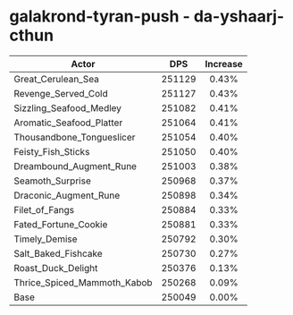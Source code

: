 # galakrond-tyran-push - da-yshaarj-cthun
| Actor | DPS | Increase |
|---|:---:|:---:|
|Great_Cerulean_Sea|251129|0.43%|
|Revenge_Served_Cold|251127|0.43%|
|Sizzling_Seafood_Medley|251082|0.41%|
|Aromatic_Seafood_Platter|251064|0.41%|
|Thousandbone_Tongueslicer|251054|0.40%|
|Feisty_Fish_Sticks|251050|0.40%|
|Dreambound_Augment_Rune|251003|0.38%|
|Seamoth_Surprise|250968|0.37%|
|Draconic_Augment_Rune|250898|0.34%|
|Filet_of_Fangs|250884|0.33%|
|Fated_Fortune_Cookie|250881|0.33%|
|Timely_Demise|250792|0.30%|
|Salt_Baked_Fishcake|250730|0.27%|
|Roast_Duck_Delight|250376|0.13%|
|Thrice_Spiced_Mammoth_Kabob|250268|0.09%|
|Base|250049|0.00%|
